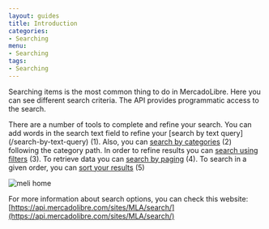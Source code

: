 ```yaml
---
layout: guides
title: Introduction
categories: 
- Searching
menu: 
- Searching
tags: 
- Searching
---
```


Searching items is the most common thing to do in MercadoLibre. Here you can see different search criteria.
The API provides programmatic access to the search.

There are a number of tools to complete and refine your search. You can add words in the search text field to refine your [search by text query] (/search-by-text-query) (1). Also, you can [search by categories](/search-by-category) (2) following the category path. In order to refine results you can [search using filters](/search-filtering) (3). To retrieve data you can [search by paging](/search-paging) (4). To search in a given order, you can [sort your results](/search-using-sorting) (5)




![meli home](/images/search-visual-introduction.png)


For more information about search options, you can check this website: [https://api.mercadolibre.com/sites/MLA/search/](https://api.mercadolibre.com/sites/MLA/search/)

